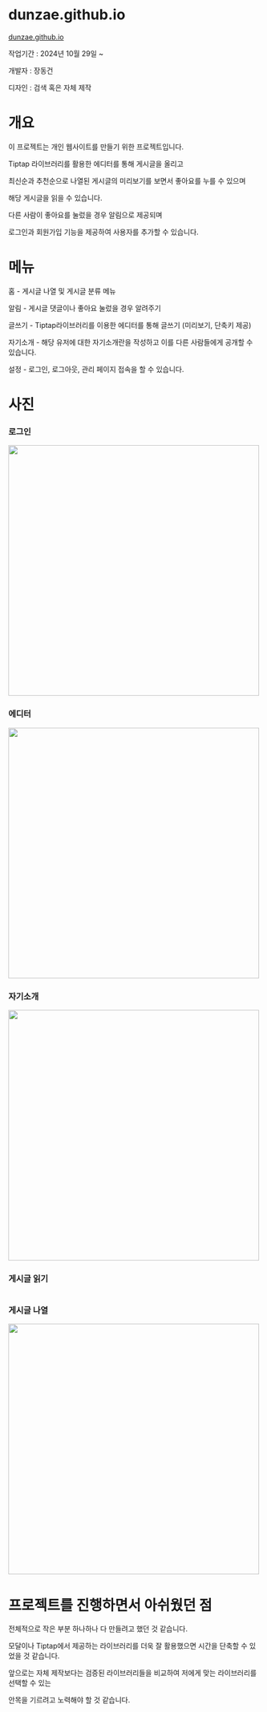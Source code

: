 # dunzae.github.io
<a href="https://dunzae.github.io">dunzae.github.io</a>
<p>작업기간 : 2024년 10월 29일 ~ </p>
<p>개발자 : 장동건 </p>
<p>디자인 : 검색 혹은 자체 제작 </p>

# 개요
<p>이 프로젝트는 개인 웹사이트를 만들기 위한 프로젝트입니다. </p>
<p>Tiptap 라이브러리를 활용한 에디터를 통해 게시글을 올리고 </p>
<p>최신순과 추천순으로 나열된 게시글의 미리보기를 보면서 좋아요를 누를 수 있으며</p>
<p>해당 게시글을 읽을 수 있습니다.</p>
<p>다른 사람이 좋아요를 눌렀을 경우 알림으로 제공되며</p>
<p>로그인과 회원가입 기능을 제공하여 사용자를 추가할 수 있습니다.</p>

# 메뉴
<p>홈 - 게시글 나열 및 게시글 분류 메뉴</p>
<p>알림 - 게시글 댓글이나 좋아요 눌렀을 경우 알려주기</p>
<p>글쓰기 - Tiptap라이브러리를 이용한 에디터를 통해 글쓰기 (미리보기, 단축키 제공) </p>
<p>자기소개 - 해당 유저에 대한 자기소개란을 작성하고 이를 다른 사람들에게 공개할 수 있습니다. </p>
<p>설정 - 로그인, 로그아웃, 관리 페이지 접속을 할 수 있습니다. </p>

# 사진
<h3>로그인</h3>
<img width="500" src="https://private-user-images.githubusercontent.com/183177837/385132390-3fd949bc-09fc-4f2b-979e-f941d9096fce.PNG?jwt=eyJhbGciOiJIUzI1NiIsInR5cCI6IkpXVCJ9.eyJpc3MiOiJnaXRodWIuY29tIiwiYXVkIjoicmF3LmdpdGh1YnVzZXJjb250ZW50LmNvbSIsImtleSI6ImtleTUiLCJleHAiOjE3MzEzODM1NzYsIm5iZiI6MTczMTM4MzI3NiwicGF0aCI6Ii8xODMxNzc4MzcvMzg1MTMyMzkwLTNmZDk0OWJjLTA5ZmMtNGYyYi05NzllLWY5NDFkOTA5NmZjZS5QTkc_WC1BbXotQWxnb3JpdGhtPUFXUzQtSE1BQy1TSEEyNTYmWC1BbXotQ3JlZGVudGlhbD1BS0lBVkNPRFlMU0E1M1BRSzRaQSUyRjIwMjQxMTEyJTJGdXMtZWFzdC0xJTJGczMlMkZhd3M0X3JlcXVlc3QmWC1BbXotRGF0ZT0yMDI0MTExMlQwMzQ3NTZaJlgtQW16LUV4cGlyZXM9MzAwJlgtQW16LVNpZ25hdHVyZT00M2M2OTQ1MjVkZWM5MjNkZmQwOGE0YThhZWNkZmJiNDkwOThiNjE0NjY5YjhkNGU5MmMyYTIzZjJkN2ZlMGYwJlgtQW16LVNpZ25lZEhlYWRlcnM9aG9zdCJ9.xKgVx0kT459blvMqddg24Z1Z7qgOQgMu1MTekGoBcpg" />  

<h3>에디터</h3>
<img width="500" src="https://private-user-images.githubusercontent.com/183177837/385132276-5b104a0d-389a-4a2e-8eae-cc6c611bbb03.PNG?jwt=eyJhbGciOiJIUzI1NiIsInR5cCI6IkpXVCJ9.eyJpc3MiOiJnaXRodWIuY29tIiwiYXVkIjoicmF3LmdpdGh1YnVzZXJjb250ZW50LmNvbSIsImtleSI6ImtleTUiLCJleHAiOjE3MzEzODM1NzYsIm5iZiI6MTczMTM4MzI3NiwicGF0aCI6Ii8xODMxNzc4MzcvMzg1MTMyMjc2LTViMTA0YTBkLTM4OWEtNGEyZS04ZWFlLWNjNmM2MTFiYmIwMy5QTkc_WC1BbXotQWxnb3JpdGhtPUFXUzQtSE1BQy1TSEEyNTYmWC1BbXotQ3JlZGVudGlhbD1BS0lBVkNPRFlMU0E1M1BRSzRaQSUyRjIwMjQxMTEyJTJGdXMtZWFzdC0xJTJGczMlMkZhd3M0X3JlcXVlc3QmWC1BbXotRGF0ZT0yMDI0MTExMlQwMzQ3NTZaJlgtQW16LUV4cGlyZXM9MzAwJlgtQW16LVNpZ25hdHVyZT03MTU0YzZmNjQzNTRlZDAwNTMyZTVlZGM3MjA3NWI5OGY3ZTE5MmUwYWU2ZTNjMTUzMDJkNGM2NTg2ODIwYjA1JlgtQW16LVNpZ25lZEhlYWRlcnM9aG9zdCJ9.wIvEY0DAefCo-UjZ3P_oCMMPmtvqUrqdesF07H1dOqM" />  

<h3>자기소개</h3>
<img width="500" src="https://private-user-images.githubusercontent.com/183177837/385132329-9f839872-8b43-4d1e-b58e-59c13a6fc2cf.PNG?jwt=eyJhbGciOiJIUzI1NiIsInR5cCI6IkpXVCJ9.eyJpc3MiOiJnaXRodWIuY29tIiwiYXVkIjoicmF3LmdpdGh1YnVzZXJjb250ZW50LmNvbSIsImtleSI6ImtleTUiLCJleHAiOjE3MzEzODM1NzYsIm5iZiI6MTczMTM4MzI3NiwicGF0aCI6Ii8xODMxNzc4MzcvMzg1MTMyMzI5LTlmODM5ODcyLThiNDMtNGQxZS1iNThlLTU5YzEzYTZmYzJjZi5QTkc_WC1BbXotQWxnb3JpdGhtPUFXUzQtSE1BQy1TSEEyNTYmWC1BbXotQ3JlZGVudGlhbD1BS0lBVkNPRFlMU0E1M1BRSzRaQSUyRjIwMjQxMTEyJTJGdXMtZWFzdC0xJTJGczMlMkZhd3M0X3JlcXVlc3QmWC1BbXotRGF0ZT0yMDI0MTExMlQwMzQ3NTZaJlgtQW16LUV4cGlyZXM9MzAwJlgtQW16LVNpZ25hdHVyZT0zNzZhZmJhYTlkZTRkYjZkMTMxOTFkNzk0ZDZmMmUzNTAxMzc2NTJlYmZkZGFhMjNhNWI3NjE1NDY3NmRlYTMxJlgtQW16LVNpZ25lZEhlYWRlcnM9aG9zdCJ9.2HulWRXDNuGAvj7FX3-De3hm6Kd1JMUNhuGN3rQqz6U" />  

<h3>게시글 읽기</h3>
<img src="" />  

<h3>게시글 나열</h3>
<img width="500" src="https://private-user-images.githubusercontent.com/183177837/385132166-bdf58fcd-afdd-4014-9be8-84967f4275ca.PNG?jwt=eyJhbGciOiJIUzI1NiIsInR5cCI6IkpXVCJ9.eyJpc3MiOiJnaXRodWIuY29tIiwiYXVkIjoicmF3LmdpdGh1YnVzZXJjb250ZW50LmNvbSIsImtleSI6ImtleTUiLCJleHAiOjE3MzEzODM1NzYsIm5iZiI6MTczMTM4MzI3NiwicGF0aCI6Ii8xODMxNzc4MzcvMzg1MTMyMTY2LWJkZjU4ZmNkLWFmZGQtNDAxNC05YmU4LTg0OTY3ZjQyNzVjYS5QTkc_WC1BbXotQWxnb3JpdGhtPUFXUzQtSE1BQy1TSEEyNTYmWC1BbXotQ3JlZGVudGlhbD1BS0lBVkNPRFlMU0E1M1BRSzRaQSUyRjIwMjQxMTEyJTJGdXMtZWFzdC0xJTJGczMlMkZhd3M0X3JlcXVlc3QmWC1BbXotRGF0ZT0yMDI0MTExMlQwMzQ3NTZaJlgtQW16LUV4cGlyZXM9MzAwJlgtQW16LVNpZ25hdHVyZT05NDBlNmQ2ZmNkMWFlNWE3NmI3YTA5YjA4ZWMyOTA0NmYwMTZjZDUzM2ZkZGY3YTAzODZhZDYyOGQwNjUzNWU0JlgtQW16LVNpZ25lZEhlYWRlcnM9aG9zdCJ9.VOgIiXUXZCUs_kYwBZSqLhmdzWvQNmFVyRRsbvjLcrg" />  


# 프로젝트를 진행하면서 아쉬웠던 점
<p>전체적으로 작은 부분 하나하나 다 만들려고 했던 것 같습니다.   </p>
<p>모달이나 Tiptap에서 제공하는 라이브러리를 더욱 잘 활용했으면 시간을 단축할 수 있었을 것 같습니다.   </p>
<p>앞으로는 자체 제작보다는 검증된 라이브러리들을 비교하여 저에게 맞는 라이브러리를 선택할 수 있는   </p>
<p>안목을 기르려고 노력해야 할 것 같습니다. </p>
